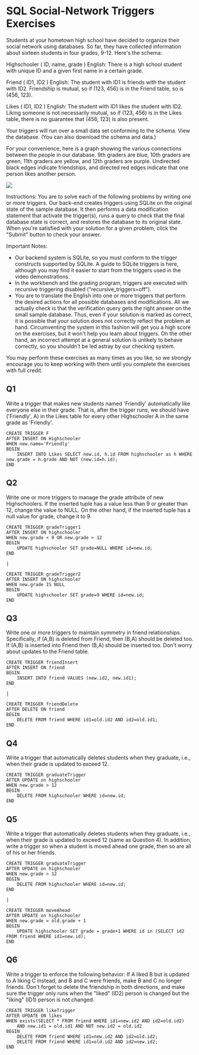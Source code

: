 # SQL Social-Network Triggers Exercises

Students at your hometown high school have decided to organize their social network using databases. So far, they have collected information about sixteen students in four grades, 9-12. Here's the schema:

Highschooler ( ID, name, grade )
English: There is a high school student with unique ID and a given first name in a certain grade.

Friend ( ID1, ID2 )
English: The student with ID1 is friends with the student with ID2. Friendship is mutual, so if (123, 456) is in the Friend table, so is (456, 123).

Likes ( ID1, ID2 )
English: The student with ID1 likes the student with ID2. Liking someone is not necessarily mutual, so if (123, 456) is in the Likes table, there is no guarantee that (456, 123) is also present.

Your triggers will run over a small data set conforming to the schema. View the database. (You can also download the schema and data.)

For your convenience, here is a graph showing the various connections between the people in our database. 9th graders are blue, 10th graders are green, 11th graders are yellow, and 12th graders are purple. Undirected black edges indicate friendships, and directed red edges indicate that one person likes another person.

![](/social.png)


Instructions: You are to solve each of the following problems by writing one or more triggers. Our back-end creates triggers using SQLite on the original state of the sample database. It then performs a data modification statement that activate the trigger(s), runs a query to check that the final database state is correct, and restores the database to its original state. When you're satisfied with your solution for a given problem, click the "Submit" button to check your answer.

Important Notes:

- Our backend system is SQLite, so you must conform to the trigger constructs supported by SQLite. A guide to SQLite triggers is here, although you may find it easier to start from the triggers used in the video demonstrations.
- In the workbench and the grading program, triggers are executed with recursive triggering disabled ("recursive_triggers=off").
- You are to translate the English into one or more triggers that perform the desired actions for all possible databases and modifications. All we actually check is that the verification query gets the right answer on the small sample database. Thus, even if your solution is marked as correct, it is possible that your solution does not correctly reflect the problem at hand. Circumventing the system in this fashion will get you a high score on the exercises, but it won't help you learn about triggers. On the other hand, an incorrect attempt at a general solution is unlikely to behave correctly, so you shouldn't be led astray by our checking system.

You may perform these exercises as many times as you like, so we strongly encourage you to keep working with them until you complete the exercises with full credit.

## Q1

Write a trigger that makes new students named 'Friendly' automatically like everyone else in their grade. That is, after the trigger runs, we should have ('Friendly', A) in the Likes table for every other Highschooler A in the same grade as 'Friendly'.

```
CREATE TRIGGER F 
AFTER INSERT ON Highschooler 
WHEN new.name='Friendly' 
BEGIN 
	INSERT INTO Likes SELECT new.id, h.id FROM highschooler as h WHERE new.grade = h.grade AND NOT (new.id=h.id); 
END
```

## Q2

Write one or more triggers to manage the grade attribute of new Highschoolers. If the inserted tuple has a value less than 9 or greater than 12, change the value to NULL. On the other hand, if the inserted tuple has a null value for grade, change it to 9.

```
CREATE TRIGGER gradeTrigger1 
AFTER INSERT ON highschooler 
WHEN new.grade < 9 OR new.grade > 12 
BEGIN 
	UPDATE highschooler SET grade=NULL WHERE id=new.id; 
END 

| 

CREATE TRIGGER gradeTrigger2 
AFTER INSERT ON highschooler 
WHEN new.grade IS NULL 
BEGIN 
	UPDATE highschooler SET grade=9 WHERE id=new.id; 
END
```

## Q3 

Write one or more triggers to maintain symmetry in friend relationships. Specifically, if (A,B) is deleted from Friend, then (B,A) should be deleted too. If (A,B) is inserted into Friend then (B,A) should be inserted too. Don't worry about updates to the Friend table.

```
CREATE TRIGGER friendInsert 
AFTER INSERT ON friend 
BEGIN 
	INSERT INTO friend VALUES (new.id2, new.id1); 
END 

| 

CREATE TRIGGER friendDelete 
AFTER DELETE ON friend 
BEGIN 
	DELETE FROM friend WHERE id1=old.id2 AND id2=old.id1; 
END
```

## Q4

Write a trigger that automatically deletes students when they graduate, i.e., when their grade is updated to exceed 12.

```
CREATE TRIGGER graduateTrigger 
AFTER UPDATE on highschooler 
WHEN new.grade > 12 
BEGIN 
	DELETE FROM highschooler WHERE id=new.id; 
END
```

## Q5

Write a trigger that automatically deletes students when they graduate, i.e., when their grade is updated to exceed 12 (same as Question 4). In addition, write a trigger so when a student is moved ahead one grade, then so are all of his or her friends.

```
CREATE TRIGGER graduateTrigger 
AFTER UPDATE on highschooler 
WHEN new.grade > 12 
BEGIN 
	DELETE FROM highschooler WHERE id=new.id; 
END 

| 

CREATE TRIGGER moveAhead 
AFTER UPDATE on highschooler 
WHEN new.grade = old.grade + 1 
BEGIN 
	UPDATE highschooler SET grade = grade+1 WHERE id in (SELECT id2 FROM friend WHERE id1=new.id); 
END
```

## Q6 

Write a trigger to enforce the following behavior: If A liked B but is updated to A liking C instead, and B and C were friends, make B and C no longer friends. Don't forget to delete the friendship in both directions, and make sure the trigger only runs when the "liked" (ID2) person is changed but the "liking" (ID1) person is not changed.

```
CREATE TRIGGER likeTrigger 
AFTER UPDATE ON likes 
WHEN exists(SELECT * FROM friend WHERE id1=new.id2 AND id2=old.id2) 
	AND new.id1 = old.id1 AND NOT new.id2 = old.id2 
BEGIN 
	DELETE FROM friend WHERE id1=new.id2 AND id2=old.id2; 
	DELETE FROM friend WHERE id1=old.id2 AND id2=new.id2; 
END
```